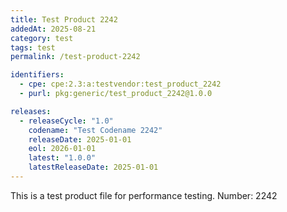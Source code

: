 ```yaml
---
title: Test Product 2242
addedAt: 2025-08-21
category: test
tags: test
permalink: /test-product-2242

identifiers:
  - cpe: cpe:2.3:a:testvendor:test_product_2242
  - purl: pkg:generic/test_product_2242@1.0.0

releases:
  - releaseCycle: "1.0"
    codename: "Test Codename 2242"
    releaseDate: 2025-01-01
    eol: 2026-01-01
    latest: "1.0.0"
    latestReleaseDate: 2025-01-01
---
```


This is a test product file for performance testing. Number: 2242

